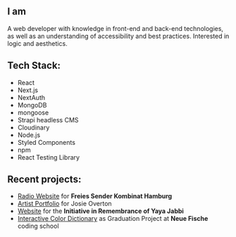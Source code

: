 ## I am 
A web developer with knowledge in front-end and back-end technologies, as well as an understanding of accessibility and best practices. Interested in logic and aesthetics.

## Tech Stack:
- React
- Next.js
- NextAuth
- MongoDB
- mongoose
- Strapi headless CMS
- Cloudinary
- Node.js
- Styled Components
- npm
- React Testing Library

## Recent projects:

- <a href="https://fsk-hh.vercel.app" target="_blank">Radio Website</a> for **Freies Sender Kombinat Hamburg**
- <a href="https://josie-overton.de" target="_blank">Artist Portfolio</a> for Josie Overton
- <a href="https://remember-yaya.org" target="_blank">Website</a> for the **Initiative in Remembrance of Yaya Jabbi**
- <a href="https://wada-sanzo-colors.com" target="_blank">Interactive Color Dictionary</a> as Graduation Project at **Neue Fische** coding school
